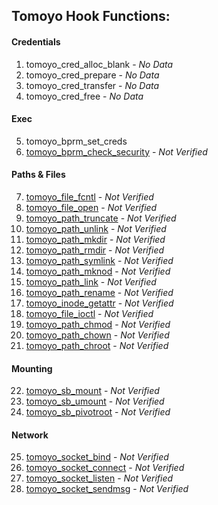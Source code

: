 ## **Tomoyo Hook Functions:**

#### Credentials
1. tomoyo_cred_alloc_blank  - *No Data*
2. tomoyo_cred_prepare  - *No Data*
3. tomoyo_cred_transfer  - *No Data*
4. tomoyo_cred_free  - *No Data*
   
#### Exec
5. tomoyo_bprm_set_creds
6. [tomoyo_bprm_check_security](Tomoyo/tomoyo_bprm_check_security.md) - *Not Verified*
   
#### Paths & Files
7. [tomoyo_file_fcntl](Tomoyo/tomoyo_file_fcntl.md) - *Not Verified*
8. [tomoyo_file_open](Tomoyo/tomoyo_file_open.md) - *Not Verified*
9. [tomoyo_path_truncate](Tomoyo/tomoyo_path_truncate.md) - *Not Verified* 
10. [tomoyo_path_unlink](Tomoyo/tomoyo_path_unlink.md) - *Not Verified*
11. [tomoyo_path_mkdir](Tomoyo/tomoyo_path_mkdir_data.md) - *Not Verified*
12. [tomoyo_path_rmdir](Tomoyo/tomoyo_path_rmdir.md) - *Not Verified*
13. [tomoyo_path_symlink](Tomoyo/tomoyo_path_symlink.md) - *Not Verified*
14. [tomoyo_path_mknod](Tomoyo/tomoyo_path_mknod.md) - *Not Verified*
15. [tomoyo_path_link](Tomoyo/tomoyo_path_link.md) - *Not Verified*
16. [tomoyo_path_rename](Tomoyo/tomoyo_path_rename.md) - *Not Verified*
17. [tomoyo_inode_getattr](Tomoyo/tomoyo_inode_getattr.md) - *Not Verified*
18. [tomoyo_file_ioctl](Tomoyo/tomoyo_file_ioctl.md) - *Not Verified*
19. [tomoyo_path_chmod](Tomoyo/tomoyo_path_chmod.md) - *Not Verified*
20. [tomoyo_path_chown](Tomoyo/tomoyo_path_chown.md) - *Not Verified*
21. [tomoyo_path_chroot](Tomoyo/tomoyo_path_chroot.md) - *Not Verified*
    
#### Mounting
22. [tomoyo_sb_mount](Tomoyo/tomoyo_sb_mount.md)  - *Not Verified*
23. [tomoyo_sb_umount](Tomoyo/tomoyo_sb_umount.md)  - *Not Verified*
24. [tomoyo_sb_pivotroot](Tomoyo/tomoyo_sb_pivotroot.md)  - *Not Verified*
    
#### Network
25. [tomoyo_socket_bind](Tomoyo/tomoyo_socket_bind.md)  - *Not Verified*
26. [tomoyo_socket_connect](Tomoyo/tomoyo_socket_connect.md)  - *Not Verified*
27. [tomoyo_socket_listen](Tomoyo/tomoyo_socket_listen.md)  - *Not Verified*
28. [tomoyo_socket_sendmsg](Tomoyo/tomoyo_socket_sendmsg.md)  - *Not Verified*